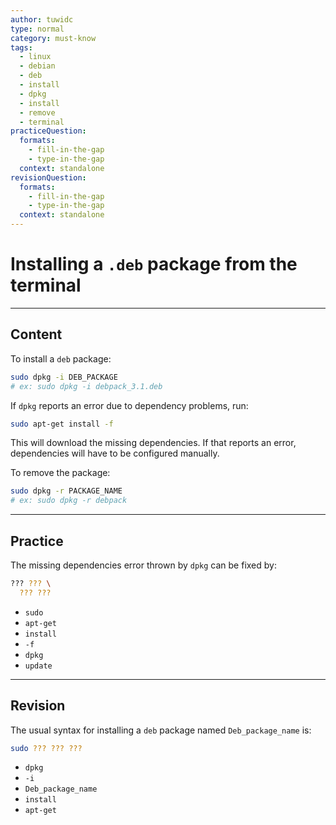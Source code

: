 ```yaml
---
author: tuwidc
type: normal
category: must-know
tags:
  - linux
  - debian
  - deb
  - install
  - dpkg
  - install
  - remove
  - terminal
practiceQuestion:
  formats:
    - fill-in-the-gap
    - type-in-the-gap
  context: standalone
revisionQuestion:
  formats:
    - fill-in-the-gap
    - type-in-the-gap
  context: standalone
---
```


# Installing a `.deb` package from the terminal


---

## Content

To install a `deb` package:

```bash
sudo dpkg -i DEB_PACKAGE
# ex: sudo dpkg -i debpack_3.1.deb
```

If `dpkg` reports an error due to dependency problems, run: 

```bash
sudo apt-get install -f
```

This will download the missing dependencies. If that reports an error, dependencies will have to be configured manually.

To remove the package:

```bash
sudo dpkg -r PACKAGE_NAME
# ex: sudo dpkg -r debpack
```


---

## Practice

The missing dependencies error thrown by `dpkg` can be fixed by:

```bash
??? ??? \
  ??? ??? 
```

- `sudo`
- `apt-get`
- `install` 
- `-f`
- `dpkg`
- `update`


---

## Revision

The usual syntax for installing a `deb` package named `Deb_package_name` is:

```bash
sudo ??? ??? ???
```

- `dpkg`
- `-i`
- `Deb_package_name`
- `install`
- `apt-get`
